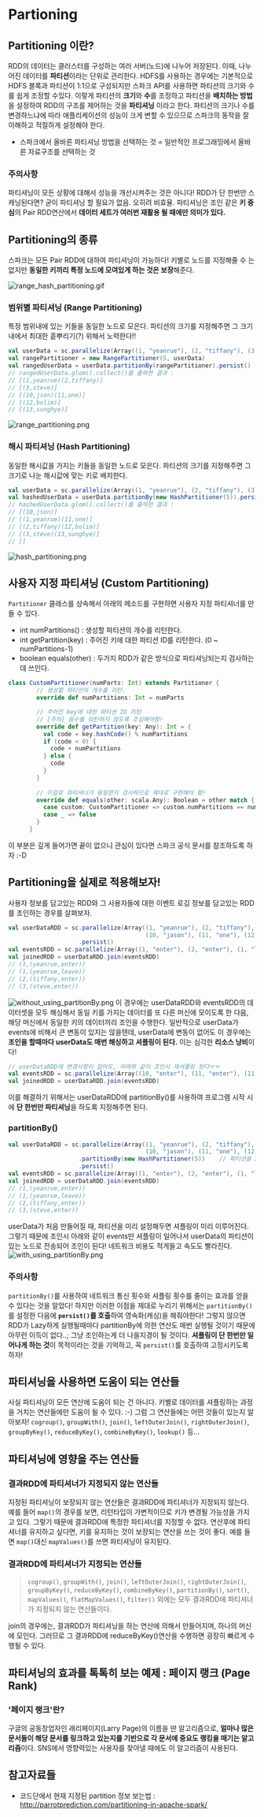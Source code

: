 # Partioning
## Partitioning 이란?
RDD의 데이터는 클러스터를 구성하는 여러 서버(노드)에 나누어 저장된다. 이때, 나누어진 데이터를 **파티션**이라는 단위로 관리한다.
HDFS를 사용하는 경우에는 기본적으로 HDFS 블록과 파티션이 1:1으로 구성되지만 스파크 API를 사용하면 파티션의 크기와 수를 쉽게 조정할 수있다.
이렇게 파티션의 **크기**와 **수**를 조정하고 파티션을 **배치하는 방법**을 설정하여 RDD의 구조를 제어하는 것을 **파티셔닝** 이라고 한다.
파티션의 크기나 수를 변경하느냐에 따라 애플리케이션의 성능이 크게 변할 수 있으므로 스파크의 동작을 잘 이해하고 적절하게 설정해야 한다.
* 스파크에서 올바른 파티셔닝 방법을 선택하는 것 = 일반적인 프로그래밍에서 올바른 자료구조를 선택하는 것

### 주의사항
파티셔닝이 모든 상황에 대해서 성능을 개선시켜주는 것은 아니다! RDD가 단 한번만 스캐닝된다면? 굳이 파티셔닝 할 필요가 없음. 오히려 비효율.
파티셔닝은 조인 같은 **키 중심**의 Pair RDD연산에서 **데이터 세트가 여러번 재활용 될 때에만 의미가 있다.**

## Partitioning의 종류
스파크는 모든 Pair RDD에 대하여 파티셔닝이 가능하다! 
키별로 노드를 지정해줄 수 는 없지만 **동일한 키끼리 특정 노드에 모여있게 하는 것은 보장**해준다.

![range_hash_partitioning.gif](./images/range_hash_partitioning.gif)
### 범위별 파티셔닝 (Range Partitioning)
특정 범위내에 있는 키들을 동일한 노드로 모은다. 파티션의 크기를 지정해주면 그 크기내에서 최대한 흩뿌리기(?) 위해서 노력한다!!
```scala
val userData = sc.parallelize(Array((1, "yeanrue"), (2, "tiffany"), (3, "steve"), (10, "jason"), (11, "one"), (12, "bolim"), (13, "sunghye")))
val rangePartitioner = new RangePartitioner(5, userData)
val rangedUserData = userData.partitionBy(rangePartitioner).persist()
// rangedUserData.glom().collect()를 출력한 결과 :
// [(1,yeanrue)(2,tiffany)]
// [(3,steve)]
// [(10,json)(11,one)]
// [(12,bolim)]
// [(13,sunghye)]
```
![range_partitioning.png](images/range_partitioning.png)

### 해시 파티셔닝 (Hash Partitioning)
동일한 해시값을 가지는 키들을 동일한 노드로 모은다. 파티션의 크기를 지정해주면 그 크기로 나눈 해시값에 맞는 키로 배치한다.
```scala
val userData = sc.parallelize(Array((1, "yeanrue"), (2, "tiffany"), (3, "steve"), (10, "jason"), (11, "one"), (12, "bolim"), (13, "sunghye")))
val hashedUserData = userData.partitionBy(new HashPartitioner(5)).persist()
// hashedUserData.glom().collect()를 출력한 결과 :
// [(10,json)]
// [(1,yeanrue)(11,one)]
// [(2,tiffany)(12,bolim)]
// [(3,steve)(13,sunghye)]
// []
```
![hash_partitioning.png](images/hash_partitioning.png)


## 사용자 지정 파티셔닝 (Custom Partitioning)
`Partitioner` 클래스를 상속해서 아래의 메소드를 구현하면 사용자 지정 파티셔너를 만들 수 있다.
* int numPartitions() : 생성할 파티션의 개수를 리턴한다.
* int getPartition(key) : 주어진 키에 대한 파티션 ID를 리턴한다. (0 ~ numPartitions-1)
* boolean equals(other) : 두가지 RDD가 같은 방식으로 파티셔닝되는지 검사하는데 쓰인다.

```scala
class CustomPartitioner(numParts: Int) extends Partitioner {
		// 생성할 파티션의 개수를 리턴.
        override def numPartitions: Int = numParts

		// 주어진 key에 대한 파티션 ID 리턴
		// [주의] 음수를 리턴하지 않도록 조심해야함!
        override def getPartition(key: Any): Int = {
          val code = key.hashCode() % numPartitions
          if (code < 0) {
            code + numPartitions
          } else {
            code
          }
        }
        
		// 이걸로 파티셔너가 동일한지 검사하므로 제대로 구현해야 함!
        override def equals(other: scala.Any): Boolean = other match {
          case custom: CustomPartitioner => custom.numPartitions == numPartitions
          case _ => false
        }
      }
```

이 부분은 깊게 들어가면 끝이 없으니 관심이 있다면 스파크 공식 문서를 참조하도록 하자 :-D

## Partitioning을 실제로 적용해보자!
사용자 정보를 담고있는 RDD와 그 사용자들에 대한 이벤트 로깅 정보를 담고있는 RDD를 조인하는 경우를 살펴보자.
```scala
val userDataRDD = sc.parallelize(Array((1, "yeanrue"), (2, "tiffany"), (3, "steve"),
                                       (10, "jason"), (11, "one"), (12, "bolim"), (13, "sunghye")))
                    .persist()
val eventsRDD = sc.parallelize(Array((1, "enter"), (2, "enter"), (1, "leave"), (3, "enter")))
val joinedRDD = userDataRDD.join(eventsRDD)
// (1,(yeanrue,enter))
// (1,(yeanrue,leave))
// (2,(tiffany,enter))
// (3,(steve,enter))
```
![without_using_partitionBy.png](./images/without_using_partitionBy.png)
이 경우에는 userDataRDD와 eventsRDD의 데이터셋을 모두 해싱해서 동일 키를 가지는 데이터를 또 다른 머신에 모이도록 한 다음, 해당 머신에서 동일한 키의 데이터끼리 조인을 수행한다. 일반적으로 userData가 events에 비해서 큰 변동이 있지는 않을텐데, userData에 변동이 없어도 이 경우에는 **조인을 할때마다 userData도 매번 해싱하고 셔플링이 된다.** 이는 심각한 **리소스 낭비**이다!
```scala
// userDataRDD에 변경사항이 없어도, 아래와 같이 조인시 재셔플링 된다ㅠㅠ
val eventsRDD = sc.parallelize(Array((10, "enter"), (11, "enter"), (11, "leave"), (12, "enter")))
val joinedRDD = userDataRDD.join(eventsRDD)
```
이를 해결하기 위해서는 userDataRDD에 partitionBy()를 사용하여 프로그램 시작 시에 **단 한번만 파티셔닝**을 하도록 지정해주면 된다.

### partitionBy()
```scala
val userDataRDD = sc.parallelize(Array((1, "yeanrue"), (2, "tiffany"), (3, "steve"), 
                                       (10, "jason"), (11, "one"), (12, "bolim"), (13, "sunghye")))
                    .partitionBy(new HashPartitioner(5))	// 파티션을 5개 만든다.
                    .persist()
val eventsRDD = sc.parallelize(Array((1, "enter"), (2, "enter"), (1, "leave"), (3, "enter")))
val joinedRDD = userDataRDD.join(eventsRDD)
// (1,(yeanrue,enter))
// (1,(yeanrue,leave))
// (2,(tiffany,enter))
// (3,(steve,enter))
```
userData가 처음 만들어질 때, 파티션을 미리 설정해두면 셔플링이 미리 이루어진다. 그렇기 때문에 조인시 아래와 같이 events만 셔플링이 일어나서  userData의 파티션이 있는 노드로 전송되어 조인이 된다! 네트워크 비용도 적게들고 속도도 빨라진다.
![with_using_partitionBy.png](./images/with_using_partitionBy.png)


### 주의사항
`partitionBy()`를 사용하여 네트워크 통신 횟수와 셔플링 횟수를 줄이는 효과를 얻을 수 있다는 것을 알았다!
하지만 이러한 이점을 제대로 누리기 위해서는 `partitionBy()`를 설정한 다음에 **`persist()`를 호출**하여 영속화(캐싱)을 해줘야한다!
그렇지 않으면 RDD가 Lazy하게 실행될때마다 partitionBy에 의한 연산도 매번 실행될 것이기 때문에 아무런 이득이 없다..; 그냥 조인하는게 더 나을지경이 될 것이다.
**셔플링이 단 한번만 일어나게 하는 것**이 목적이라는 것을 기억하고, 꼭 `persist()`를 호출하여 고정시키도록 하자!

## 파티셔닝을 사용하면 도움이 되는 연산들
사실 파티셔닝이 모든 연산에 도움이 되는 건 아니다. 키별로 데이터를 셔플링하는 과정을 거치는 연산들에만 도움이 될 수 있다. :-)
그럼 그 연산들에는 어떤 것들이 있는지 알아보자!
`cogroup()`, `groupWith()`, `join()`, `leftOuterJoin()`, `rightOuterJoin()`, `groupByKey()`, `reduceByKey()`, `combineByKey()`, `lookup()` 등...

## 파티셔닝에 영향을 주는 연산들

### 결과RDD에 파티셔너가 지정되지 않는 연산들
지정된 파티셔닝이 보장되지 않는 연산들은 결과RDD에 파티셔너가 지정되지 않는다. 예를 들어 `map()`의 경우를 보면, 리턴타입이 가변적이므로 키가 변경될 가능성을 가지고 있다. 그렇기 때문에 결과RDD에 특정한 파티셔너를 지정할 수 없다.
연산후에 파티셔너를 유지하고 싶다면, 키를 유지하는 것이 보장되는 연산을 쓰는 것이 좋다. 예를 들면 `map()`대신 `mapValues()`를 쓰면 파티셔닝이 유지된다.

### 결과RDD에 파티셔너가 지정되는 연산들
> `cogroup()`, `groupWith()`, `join()`, `leftOuterJoin()`, `rightOuterJoin()`, `groupByKey()`, `reduceByKey()`, `combineByKey()`, `partitionBy()`, `sort()`, `mapValues()`, `flatMapValues()`, `filter()` 외에는 모두 결과RDD에 파티셔너가 지정되지 않는 연산들이다.

join의 경우에는, 결과RDD가 파티셔닝을 하는 연산에 의해서 만들어지며, 하나의 머신에 모인다. 그러므로 그 결과RDD에 reduceByKey()연산을 수행하면 굉장히 빠르게 수행될 수 있다.

## 파티셔닝의 효과를 톡톡히 보는 예제 : 페이지 랭크 (Page Rank)
### '페이지 랭크'란?
구글의 공동창업자인 래리페이지(Larry Page)의 이름을 딴 알고리즘으로, **얼마나 많은 문서들이 해당 문서를 링크하고 있는지를 기반으로 각 문서에 중요도 랭킹을 매기는 알고리즘**이다. SNS에서 영향력있는 사용자를 찾아낼 때에도 이 알고리즘이 사용된다.


## 참고자료들
- 코드단에서 현재 지정된 partition 정보 보는법 : http://parrotprediction.com/partitioning-in-apache-spark/